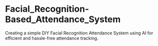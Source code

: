 # Facial_Recognition-Based_Attendance_System
Creating a simple DIY Facial Recognition Attendance System using AI for efficient and hassle-free attendance tracking.
